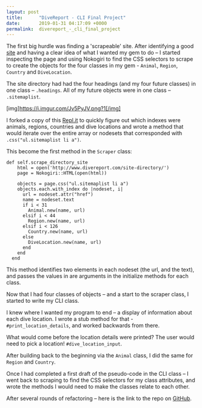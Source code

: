 ```yaml
---
layout: post
title:      "DiveReport - CLI Final Project"
date:       2019-01-31 04:17:09 +0000
permalink:  divereport_-_cli_final_project
---
```



The first big hurdle was finding a 'scrapeable' site.  After identifying a good [site](http://divereport.com) and having a clear idea of what I wanted my gem to do – I started inspecting the page and using Nokogiri to find the CSS selectors to scrape to create the objects for the four classes in my gem - `Animal`, `Region`, `Country` and `DiveLocation`.

The site directory had had the four headings (and my four future classes) in one class – `.headings`. All of my future objects were in one class – `.sitemaplist`. 

[img]https://i.imgur.com/Jv5PyJV.png?1[/img]

I forked a copy of this [Repl.it](https://repl.it/@jenn_leigh_hansen/ScraperChecker?language=ruby) to quickly figure out which indexes were animals, regions, countries and dive locations and wrote a method that would iterate over the entire array or nodesets that corresponded with `.css("ul.sitemaplist li a")`.

This become the first method in the `Scraper` class:

```
def self.scrape_directory_site
    html = open('http://www.divereport.com/site-directory/')
    page = Nokogiri::HTML(open(html))

    objects = page.css("ul.sitemaplist li a")
    objects.each.with_index do |nodeset, i|
      url = nodeset.attr("href")
      name = nodeset.text
      if i < 31
        Animal.new(name, url)
      elsif i < 44
        Region.new(name, url)
      elsif i < 126
        Country.new(name, url)
      else
        DiveLocation.new(name, url)
      end
    end
  end
```

This method identifies two elements in each nodeset (the url, and the text), and passes the values in are arguments in the initialize methods for each class.

Now that I had four classes of objects – and a start to the scraper class, I started to write my CLI class. 

I knew where I wanted my program to end – a display of information about each dive location. I wrote a stub method for that - `#print_location_details`, and worked backwards from there. 

What would come before the location details were printed? The user would need to pick a location!  `#dive_location_input`. 

After building back to the beginning via the `Animal` class, I did the same for  `Region` and `Country`.

Once I had completed a first draft of the pseudo-code in the CLI class – I went back to scraping to find the CSS selectors for my class attributes, and wrote the methods I would need to make the classes relate to each other. 

After several rounds of refactoring – here is the link to the repo on [GitHub](http://https://github.com/rachelkathleen/DiveReport).







